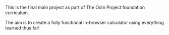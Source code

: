 This is the final main project as part of The Odin Project foundation curriculum.

The aim is to create a fully functional in-browser calculator using everything learned thus far!

